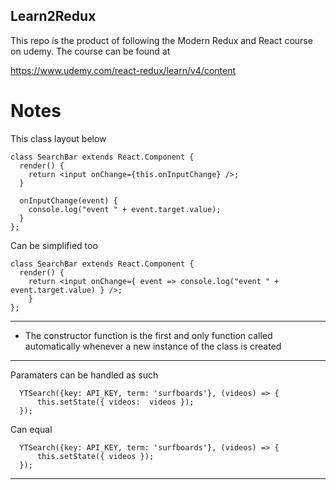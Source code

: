 ## Learn2Redux

This repo is the product of following the Modern Redux and React course on udemy. The course can be found at

https://www.udemy.com/react-redux/learn/v4/content

<h1> Notes </h1>

This class layout below

	class SearchBar extends React.Component {
	  render() {
	    return <input onChange={this.onInputChange} />;
	  }

	  onInputChange(event) {
	    console.log("event " + event.target.value);
	  }
	};

Can be simplified too

	class SearchBar extends React.Component {
	  render() {
	    return <input onChange={ event => console.log("event " + event.target.value) } />;
		}
	};

---

- The constructor function is the first and only function called automatically whenever a new instance of the class is created

---

Paramaters can be handled as such

	  YTSearch({key: API_KEY, term: 'surfboards'}, (videos) => {
	      this.setState({ videos:  videos });
	  });

Can equal

	  YTSearch({key: API_KEY, term: 'surfboards'}, (videos) => {
	      this.setState({ videos });
	  });

---
